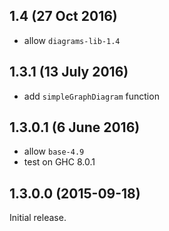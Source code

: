 1.4 (27 Oct 2016)
-----------------

- allow `diagrams-lib-1.4`

1.3.1 (13 July 2016)
--------------------

- add `simpleGraphDiagram` function

1.3.0.1 (6 June 2016)
---------------------

- allow `base-4.9`
- test on GHC 8.0.1

1.3.0.0 (2015-09-18)
--------------------

Initial release.
